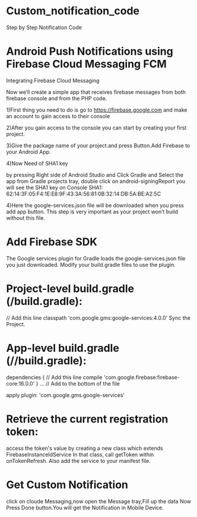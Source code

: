 # Custom_notification_code
Step by Step Notification Code

# Android Push Notifications using Firebase Cloud Messaging FCM
Integrating Firebase Cloud Messaging

 Now we’ll create a simple app that receives firebase messages from both firebase console and from the PHP code.

1)First thing you need to do is go to
https://firebase.google.com
and make an account to gain access to their console

2)After you gain access to the console you can start by creating your first project.

3)Give the package name of your project.and press Button.Add Firebase to your Android App.

4)Now Need of SHA1 key

by pressing Right side of Android Studio and Click Gradle and Select the app from Gradle projects tray,
double click on android-signingReport
you will see the SHA1 key on Console
SHA1: 62:14:3F:05:F4:1E:E8:9F:43:3A:56:81:0B:32:14:DB:5A:BE:A2:5C

4)Here the google-services.json file will be downloaded when you press add app button.
This step is very important as your project won’t build without this file.


# Add Firebase SDK
 The Google services plugin for Gradle loads the google-services.json file you just downloaded. Modify your build.gradle files to use the plugin.
# Project-level build.gradle (<project>/build.gradle):
  // Add this line
    classpath 'com.google.gms:google-services:4.0.0'
Sync the Project.

# App-level build.gradle (<project>/<app-module>/build.gradle):
dependencies {
  // Add this line
  compile 'com.google.firebase:firebase-core:16.0.0'
}
...
// Add to the bottom of the file
 
apply plugin: 'com.google.gms.google-services'

# Retrieve the current registration token:
 access the token's value by creating a new class which extends FirebaseInstanceIdService In that class, call getToken within onTokenRefresh.
 Also add the service to your manifest file.
 
 # Get Custom Notification
 click on cloude Messaging,now open the Message tray,Fill up the data 
 Now Press Done button.You will get the Notification in Mobile Device.
 
 
 
 
 
 
